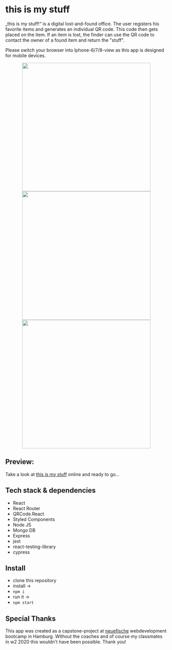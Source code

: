 # this is my stuff

„this is my stuff!“ is a digital lost-and-found office.
The user registers his favorite items and generates an individual QR code. This code then gets placed on the item.
If an item is lost, the finder can use the QR code to contact the owner of a found item and return the "stuff".

Please switch your browser into Iphone-6/7/8-view as this app is designed for mobile devices.


<p align="center">
 <img height="400" src="https://res.cloudinary.com/thisismystuff/image/upload/v1591019833/pllrleinbzfymkandg4r.png">
 <img height="400" src="https://res.cloudinary.com/thisismystuff/image/upload/v1591019812/nenkb9tedlaw6pdko9zs.png">
 <img height="400" src="https://res.cloudinary.com/thisismystuff/image/upload/v1591019793/mtv7vpwcycdbs0augbyr.png">
</p>

## Preview:

Take a look at [this is my stuff](https://thisismystuff.herokuapp.com) online and ready to go...


## Tech stack & dependencies

- React
- React Router
- QRCode.React
- Styled Components
- Node JS
- Mongo DB
- Express
- jest
- react-testing-library
- cypress


## Install

 - clone this repository
 - install ->
 - ```npm i```
 - run it ->
 - ```npm start```


## Special Thanks

This app was created as a capstone-project at [neuefische](www.neuefische.de) webdevelopment bootcamp in Hamburg. Without the coaches and of course my classmates in w2 2020 this wouldn't have been possible. Thank you!
